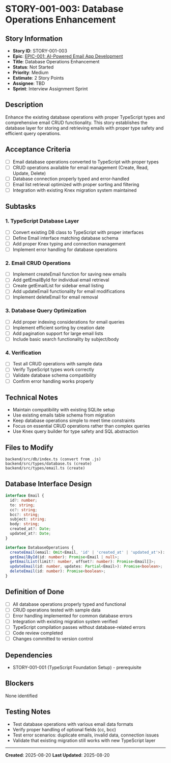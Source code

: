 # STORY-001-003: Database Operations Enhancement

## Story Information
- **Story ID**: STORY-001-003
- **Epic**: [EPIC-001: AI-Powered Email App Development](README.md)
- **Title**: Database Operations Enhancement
- **Status**: Not Started
- **Priority**: Medium
- **Estimate**: 2 Story Points
- **Assignee**: TBD
- **Sprint**: Interview Assignment Sprint

## Description
Enhance the existing database operations with proper TypeScript types and comprehensive email CRUD functionality. This story establishes the database layer for storing and retrieving emails with proper type safety and efficient query operations.

## Acceptance Criteria
- [ ] Email database operations converted to TypeScript with proper types
- [ ] CRUD operations available for email management (Create, Read, Update, Delete)
- [ ] Database connection properly typed and error-handled
- [ ] Email list retrieval optimized with proper sorting and filtering
- [ ] Integration with existing Knex migration system maintained

## Subtasks

### 1. TypeScript Database Layer
- [ ] Convert existing DB class to TypeScript with proper interfaces
- [ ] Define Email interface matching database schema
- [ ] Add proper Knex typing and connection management
- [ ] Implement error handling for database operations

### 2. Email CRUD Operations
- [ ] Implement createEmail function for saving new emails
- [ ] Add getEmailById for individual email retrieval
- [ ] Create getEmailList for sidebar email listing
- [ ] Add updateEmail functionality for email modifications
- [ ] Implement deleteEmail for email removal

### 3. Database Query Optimization
- [ ] Add proper indexing considerations for email queries
- [ ] Implement efficient sorting by creation date
- [ ] Add pagination support for large email lists
- [ ] Include basic search functionality by subject/body

### 4. Verification
- [ ] Test all CRUD operations with sample data
- [ ] Verify TypeScript types work correctly
- [ ] Validate database schema compatibility
- [ ] Confirm error handling works properly

## Technical Notes
- Maintain compatibility with existing SQLite setup
- Use existing emails table schema from migration
- Keep database operations simple to meet time constraints
- Focus on essential CRUD operations rather than complex queries
- Use Knex query builder for type safety and SQL abstraction

## Files to Modify
```
backend/src/db/index.ts (convert from .js)
backend/src/types/database.ts (create)
backend/src/types/email.ts (create)
```

## Database Interface Design
```typescript
interface Email {
  id?: number;
  to: string;
  cc?: string;
  bcc?: string;
  subject: string;
  body: string;
  created_at?: Date;
  updated_at?: Date;
}

interface DatabaseOperations {
  createEmail(email: Omit<Email, 'id' | 'created_at' | 'updated_at'>): Promise<number>;
  getEmailById(id: number): Promise<Email | null>;
  getEmailList(limit?: number, offset?: number): Promise<Email[]>;
  updateEmail(id: number, updates: Partial<Email>): Promise<boolean>;
  deleteEmail(id: number): Promise<boolean>;
}
```

## Definition of Done
- [ ] All database operations properly typed and functional
- [ ] CRUD operations tested with sample data
- [ ] Error handling implemented for common database errors
- [ ] Integration with existing migration system verified
- [ ] TypeScript compilation passes without database-related errors
- [ ] Code review completed
- [ ] Changes committed to version control

## Dependencies
- STORY-001-001 (TypeScript Foundation Setup) - prerequisite

## Blockers
None identified

## Testing Notes
- Test database operations with various email data formats
- Verify proper handling of optional fields (cc, bcc)
- Test error scenarios: duplicate emails, invalid data, connection issues
- Validate that existing migration still works with new TypeScript layer

---
**Created**: 2025-08-20
**Last Updated**: 2025-08-20
